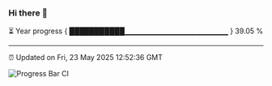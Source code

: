 ### Hi there 👋

⏳ Year progress { ███████████▁▁▁▁▁▁▁▁▁▁▁▁▁▁▁▁▁▁▁ } 39.05 %

---

⏰ Updated on Fri, 23 May 2025 12:52:36 GMT

![Progress Bar CI](https://github.com/DhruviPatel157/GitHub-Actions-Demo/workflows/Progress%20Bar%20CI/badge.svg)
